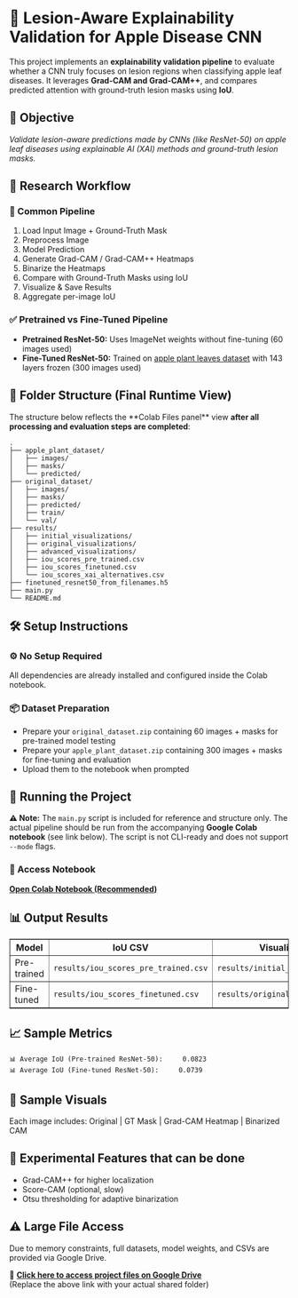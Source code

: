 <!DOCTYPE html>
<html lang="en">
<head>
  <meta charset="UTF-8">
</head>
<body>

<h1>🍏 Lesion‑Aware Explainability Validation for Apple Disease CNN</h1>

<p>This project implements an <strong>explainability validation pipeline</strong> to evaluate whether a CNN truly focuses on lesion regions when classifying apple leaf diseases. It leverages <strong>Grad-CAM and Grad-CAM++</strong>, and compares predicted attention with ground-truth lesion masks using <strong>IoU</strong>.</p>

<h2>🎯 Objective</h2>
<p><em>Validate lesion-aware predictions made by CNNs (like ResNet-50) on apple leaf diseases using explainable AI (XAI) methods and ground-truth lesion masks.</em></p>

<h2>🔬 Research Workflow</h2>

<h3>🔁 Common Pipeline</h3>
<ol>
  <li>Load Input Image + Ground-Truth Mask</li>
  <li>Preprocess Image</li>
  <li>Model Prediction</li>
  <li>Generate Grad-CAM / Grad-CAM++ Heatmaps</li>
  <li>Binarize the Heatmaps</li>
  <li>Compare with Ground-Truth Masks using IoU</li>
  <li>Visualize & Save Results</li>
  <li>Aggregate per-image IoU</li>
</ol>

<h3>✅ Pretrained vs Fine-Tuned Pipeline</h3>
<ul>
  <li><strong>Pretrained ResNet-50:</strong> Uses ImageNet weights without fine-tuning (60 images used)</li>
  <li><strong>Fine-Tuned ResNet-50:</strong> Trained on <a href="https://www.kaggle.com/datasets/nirmalsankalana/apple-leaf-disease-dataset">apple plant leaves dataset</a> with 143 layers frozen (300 images used)</li>
</ul>

<h2>📂 Folder Structure (Final Runtime View)</h2>
<p>The structure below reflects the **Colab Files panel** view <strong>after all processing and evaluation steps are completed</strong>:</p>

<pre><code>.
├── apple_plant_dataset/
│   ├── images/
│   ├── masks/
│   └── predicted/
├── original_dataset/
│   ├── images/
│   ├── masks/
│   ├── predicted/
│   ├── train/
│   └── val/
├── results/
│   ├── initial_visualizations/
│   ├── original_visualizations/
│   ├── advanced_visualizations/
│   ├── iou_scores_pre_trained.csv
│   ├── iou_scores_finetuned.csv
│   └── iou_scores_xai_alternatives.csv
├── finetuned_resnet50_from_filenames.h5
├── main.py
└── README.md
</code></pre>

<h2>🛠️ Setup Instructions</h2>

<h3>⚙️ No Setup Required</h3>
<p>All dependencies are already installed and configured inside the Colab notebook.</p>

<h3>📦 Dataset Preparation</h3>
<ul>
  <li>Prepare your <code>original_dataset.zip</code> containing 60 images + masks for pre-trained model testing</li>
  <li>Prepare your <code>apple_plant_dataset.zip</code> containing 300 images + masks for fine-tuning and evaluation</li>
  <li>Upload them to the notebook when prompted</li>
</ul>

<h2>🚀 Running the Project</h2>

<p><strong>⚠️ Note:</strong> The <code>main.py</code> script is included for reference and structure only. The actual pipeline should be run from the accompanying <strong>Google Colab notebook</strong> (see link below). The script is not CLI-ready and does not support <code>--mode</code> flags.</p>

<h3>🔗 Access Notebook</h3>
<p>
  <strong><a href="https://drive.google.com/file/d/1fnbEfEIt9Juk4mCo6mjcHZyc4C40k8q4/view?usp=sharing">Open Colab Notebook (Recommended)</a></strong>
</p>

<h2>📊 Output Results</h2>
<table border="1" cellpadding="5">
  <thead>
    <tr>
      <th>Model</th>
      <th>IoU CSV</th>
      <th>Visualizations</th>
    </tr>
  </thead>
  <tbody>
    <tr>
      <td>Pre-trained</td>
      <td><code>results/iou_scores_pre_trained.csv</code></td>
      <td><code>results/initial_visualizations/</code></td>
    </tr>
    <tr>
      <td>Fine-tuned</td>
      <td><code>results/iou_scores_finetuned.csv</code></td>
      <td><code>results/original_visualizations/</code></td>
    </tr>
  </tbody>
</table>

<h2>📈 Sample Metrics</h2>
<pre><code>📊 Average IoU (Pre-trained ResNet-50):     0.0823
📊 Average IoU (Fine-tuned ResNet-50):     0.0739
</code></pre>

<h2>📸 Sample Visuals</h2>
<p>Each image includes: Original | GT Mask | Grad-CAM Heatmap | Binarized CAM</p>

<h2>🧪 Experimental Features that can be done</h2>
<ul>
  <li>Grad-CAM++ for higher localization</li>
  <li>Score-CAM (optional, slow)</li>
  <li>Otsu thresholding for adaptive binarization</li>
</ul>

<h2>⚠️ Large File Access</h2>
<p>Due to memory constraints, full datasets, model weights, and CSVs are provided via Google Drive.</p>

<p>
🔗 <strong><a href="https://drive.google.com/drive/folders/1cwXI0XCYV823UciGKcK6WnvXmHbwVCaJ?usp=sharing">Click here to access project files on Google Drive</a></strong><br>
(Replace the above link with your actual shared folder)
</p>

</body>
</html>
